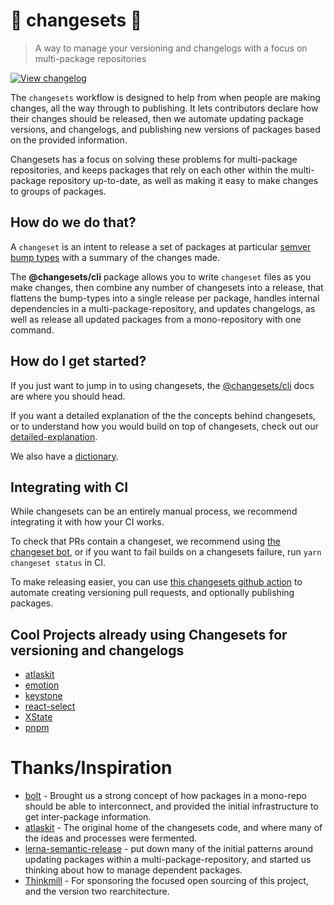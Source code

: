 # 🦋 changesets 🦋

> A way to manage your versioning and changelogs with a focus on multi-package repositories

[![View changelog](https://img.shields.io/badge/changelogs.xyz-Explore%20Changelog-brightgreen)](https://changelogs.xyz/@changesets/cli)

The `changesets` workflow is designed to help from when people are making changes, all the way through to publishing. It lets contributors declare how their changes should be released, then we automate updating package versions, and changelogs, and publishing new versions of packages based on the provided information.

Changesets has a focus on solving these problems for multi-package repositories, and keeps packages that rely on each other within the multi-package repository up-to-date, as well as making it easy to make changes to groups of packages.

## How do we do that?

A `changeset` is an intent to release a set of packages at particular [semver bump types](https://semver.org/) with a summary of the changes made.

The **@changesets/cli** package allows you to write `changeset` files as you make changes, then combine any number of changesets into a release, that flattens the bump-types into a single release per package, handles internal dependencies in a multi-package-repository, and updates changelogs, as well as release all updated packages from a mono-repository with one command.

## How do I get started?

If you just want to jump in to using changesets, the [@changesets/cli](./packages/cli/README.md) docs are where you should head.

If you want a detailed explanation of the the concepts behind changesets, or to understand how you would build on top
of changesets, check out our [detailed-explanation](./docs/detailed-explanation.md).

We also have a [dictionary](./docs/dictionary.md).


## Integrating with CI

While changesets can be an entirely manual process, we recommend integrating it with how your CI works.

To check that PRs contain a changeset, we recommend using [the changeset bot](https://github.com/apps/changeset-bot), or if you want to fail builds on a changesets failure, run `yarn changeset status` in CI.

To make releasing easier, you can use [this changesets github action](https://github.com/changesets/action) to automate creating versioning pull requests, and optionally publishing packages.

## Cool Projects already using Changesets for versioning and changelogs

- [atlaskit](https://atlaskit.atlassian.com/)
- [emotion](https://emotion.sh/docs/introduction)
- [keystone](https://v5.keystonejs.com/)
- [react-select](https://react-select.com/home)
- [XState](https://xstate.js.org/)
- [pnpm](https://pnpm.js.org/)

# Thanks/Inspiration

- [bolt](https://github.com/boltpkg/bolt) - Brought us a strong concept of how packages in a mono-repo should be able to interconnect, and provided the initial infrastructure to get inter-package information.
- [atlaskit](https://atlaskit.atlassian.com) - The original home of the changesets code, and where many of the ideas and processes were fermented.
- [lerna-semantic-release](https://github.com/atlassian/lerna-semantic-release) - put down many of the initial patterns around updating packages within a multi-package-repository, and started us thinking about how to manage dependent packages.
- [Thinkmill](https://www.thinkmill.com.au) - For sponsoring the focused open sourcing of this project, and the version two rearchitecture.
